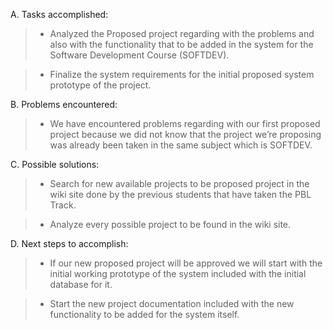 A. Tasks accomplished:

> - Analyzed the Proposed project regarding with the problems and also with the functionality that to be added in the system for the Software Development Course (SOFTDEV).

> - Finalize the system requirements for the initial proposed system prototype of the project.


B. Problems encountered:

> - We have encountered problems regarding with our first proposed project because we did not know that the project we’re proposing was already been taken in the same subject which is SOFTDEV.


C. Possible solutions:

> - Search for new available projects to be proposed project in the wiki site done by the previous students that have taken the PBL Track.

> - Analyze every possible project to be found in the wiki site.


D. Next steps to accomplish:

> - If our new proposed project will be approved we will start with the initial working prototype of the system included with the initial database for it.

> - Start the new project documentation included with the new functionality to be added for the system itself.